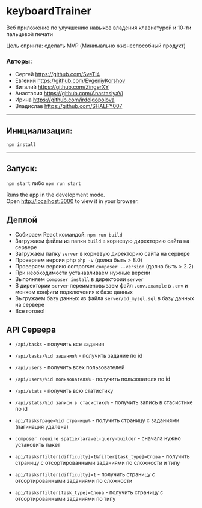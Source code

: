 # keyboardTrainer
Веб приложение по улучшению навыков владения клавиатурой и 10-ти пальцевой печати

Цель спринта: сделать MVP (Минимально жизнеспособный продукт)

### Авторы:
* Сергей https://github.com/SveTi4
* Евгений https://github.com/EvgeniyKorshov
* Виталий https://github.com/ZingerXY
* Анастасия https://github.com/AnastasiyaVi
* Ирина https://github.com/irdolgopolova
* Владислав https://github.com/SHALFY007

<hr/>

## Инициализация:
`npm install`

<hr/>

## Запуск:
`npm start` либо `npm run start`

Runs the app in the development mode.\
Open [http://localhost:3000](http://localhost:3000) to view it in your browser.

## Деплой

* Собираем React командой: `npm run build`
* Загружаем файлы из папки `build` в корневую директорию сайта на сервере
* Загружаем папку `server` в корневую директорию сайта на сервере
* Проверяем версии php `php -v` (долна быть > 8.0)
* Проверяем версию comporser `composer --version` (долна быть > 2.2)
* При необходимости устанавливаем нужные версии
* Выполняем `composer install` в директории `server`
* В директории `server` переименовываем файл `.env.example` в `.env` и меняем конфиги подключения к базе данных
* Выгружаем базу данных из файла `server/bd_mysql.sql` в базу данных на сервере
* Все готово!

## API Сервера

* `/api/tasks` - получить все задания
* `/api/tasks/%id задания%` - получить задание по id

* `/api/users` - получить всех пользователей
* `/api/users/%id пользователя%` - получить пользователя по id

* `/api/stats` - получить всю статистику
* `/api/stats/%id записи в стасистике%` - получить запись в стасистике по id

* `api/tasks?page=%id страницы%` - получить страницу с заданиями (пагинация удалена)

*  `composer require spatie/laravel-query-builder` - сначала нужно установить пакет

*  `api/tasks?filter[difficulty]=1&filter[task_type]=Слова` - получить страницу с отсортированными заданиями по сложности и типу
*  `api/tasks?filter[difficulty]=1` - получить страницу с отсортированными заданиями по сложности
*  `api/tasks?filter[task_type]=Слова` - получить страницу с отсортированными заданиями по типу
